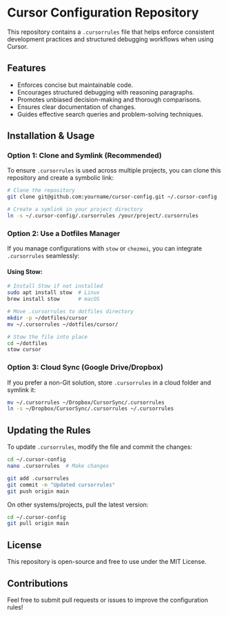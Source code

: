 # Cursor Configuration Repository

This repository contains a `.cursorrules` file that helps enforce consistent development practices and structured debugging workflows when using Cursor.

## Features
- Enforces concise but maintainable code.
- Encourages structured debugging with reasoning paragraphs.
- Promotes unbiased decision-making and thorough comparisons.
- Ensures clear documentation of changes.
- Guides effective search queries and problem-solving techniques.

## Installation & Usage

### Option 1: Clone and Symlink (Recommended)
To ensure `.cursorrules` is used across multiple projects, you can clone this repository and create a symbolic link:

```bash
# Clone the repository
git clone git@github.com:yourname/cursor-config.git ~/.cursor-config

# Create a symlink in your project directory
ln -s ~/.cursor-config/.cursorrules /your/project/.cursorrules
```

### Option 2: Use a Dotfiles Manager
If you manage configurations with `stow` or `chezmoi`, you can integrate `.cursorrules` seamlessly:

#### **Using Stow:**
```bash
# Install Stow if not installed
sudo apt install stow  # Linux
brew install stow      # macOS

# Move .cursorrules to dotfiles directory
mkdir -p ~/dotfiles/cursor
mv ~/.cursorrules ~/dotfiles/cursor/

# Stow the file into place
cd ~/dotfiles
stow cursor
```

### Option 3: Cloud Sync (Google Drive/Dropbox)
If you prefer a non-Git solution, store `.cursorrules` in a cloud folder and symlink it:

```bash
mv ~/.cursorrules ~/Dropbox/CursorSync/.cursorrules
ln -s ~/Dropbox/CursorSync/.cursorrules ~/.cursorrules
```

## Updating the Rules
To update `.cursorrules`, modify the file and commit the changes:

```bash
cd ~/.cursor-config
nano .cursorrules  # Make changes

git add .cursorrules
git commit -m "Updated cursorrules"
git push origin main
```

On other systems/projects, pull the latest version:
```bash
cd ~/.cursor-config
git pull origin main
```

## License
This repository is open-source and free to use under the MIT License.

## Contributions
Feel free to submit pull requests or issues to improve the configuration rules!